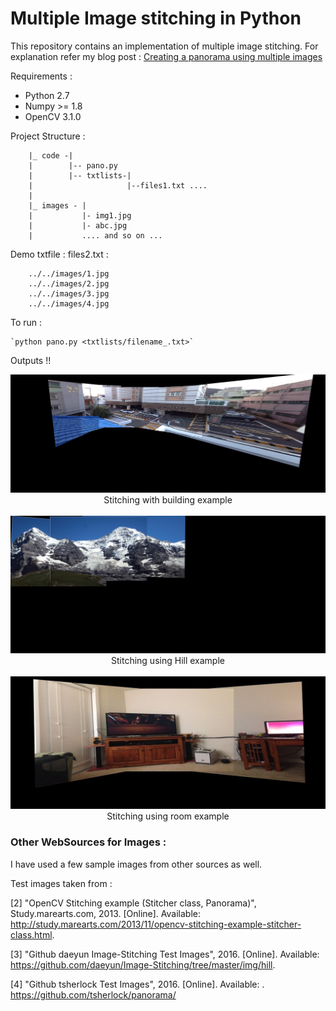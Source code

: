 # Multiple Image stitching in Python

This repository contains an implementation of multiple image stitching. For explanation refer my blog post : [Creating a panorama using multiple images](kushalvyas.github.io/stitching.html)

Requirements : 

- Python 2.7
- Numpy >= 1.8 
- OpenCV 3.1.0 


Project Structure : 
	
		|_ code -|
		|		 |-- pano.py
		|		 |-- txtlists-|
		|		 			  |--files1.txt .... 
		|	
		|_ images - |
		|			|- img1.jpg
		|			|- abc.jpg 
		|			.... and so on ... 

Demo txtfile : 
files2.txt :

        ../../images/1.jpg
        ../../images/2.jpg
        ../../images/3.jpg
        ../../images/4.jpg

To run : 

    `python pano.py <txtlists/filename_.txt>`


Outputs !! 

<center>
<img src="test.jpg" ><br>
<caption>Stitching with building example</caption>
<br><br>
<img src="test12.jpg"><br>
<caption>Stitching using Hill example</caption>
<br><br>
<img src="test1.jpg" ><br>
<caption>Stitching using room example</caption>
<br>
</center>

### Other WebSources for Images : 
I have used a few sample images from other sources as well.

Test images taken from :

[2] "OpenCV Stitching example (Stitcher class, Panorama)", Study.marearts.com, 2013. [Online]. Available: http://study.marearts.com/2013/11/opencv-stitching-example-stitcher-class.html.

[3] "Github daeyun Image-Stitching Test Images", 2016. [Online]. Available: https://github.com/daeyun/Image-Stitching/tree/master/img/hill. 

[4] "Github tsherlock Test Images", 2016. [Online]. Available: .  https://github.com/tsherlock/panorama/